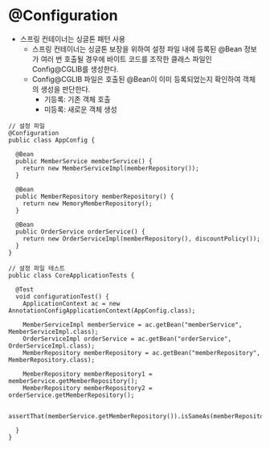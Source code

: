 # @Configuration
- 스프링 컨테이너는 싱글톤 패턴 사용
  + 스프링 컨테이너는 싱글톤 보장을 위하여 설정 파일 내에 등록된 @Bean 정보가 여러 번 호출될 경우에 바이트 코드를 조작한 클래스 파일인 Config@CGLIB를 생성한다.
  + Config@CGLIB 파일은 호출된 @Bean이 이미 등록되었는지 확인하여 객체의 생성을 판단한다.
    - 기등록: 기존 객체 호출
    - 미등록: 새로운 객체 생성


~~~
// 설정 파일
@Configuration
public class AppConfig {
  
  @Bean
  public MemberService memberService() {
    return new MemberServiceImpl(memberRepository());
  }
  
  @Bean
  public MemberRepository memberRepository() {
    return new MemoryMemberRepository();
  }
  
  @Bean
  public OrderService orderService() {
    return new OrderServiceImpl(memberRepository(), discountPolicy());
  }
}
~~~

~~~
// 설정 파일 테스트
public class CoreApplicationTests {
    
  @Test
  void configurationTest() {
    ApplicationContext ac = new AnnotationConfigApplicationContext(AppConfig.class);
    
    MemberServiceImpl memberService = ac.getBean("memberService", MemberServiceImpl.class);
    OrderServiceImpl orderService = ac.getBean("orderService", OrderServiceImpl.class);
    MemberRepository memberRepository = ac.getBean("memberRepository", MemberRepository.class);
    
    MemberRepository memberRepository1 = memberService.getMemberRepository();
    MemberRepository memberRepository2 = orderService.getMemberRepository();
    
    assertThat(memberService.getMemberRepository()).isSameAs(memberRepository);
    
  }
}
~~~